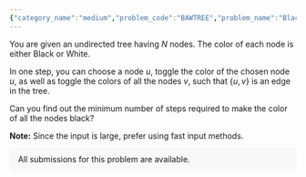 ```yaml
---
{"category_name":"medium","problem_code":"BAWTREE","problem_name":"Black and White Tree","problemComponents":{"constraints":"- $1 \\leq T \\leq 5 \\cdot 10^4$\n- $1 \\leq N \\leq 10^5$\n- $0 \\leq A_i \\leq 1$\n- $1 \\leq x, y \\leq N$\n- The sum of $N$ over all test cases does not exceed $5 \\cdot 10^5$","constraintsState":true,"subtasks":"","subtasksState":false,"inputFormat":"- The first line of input contains a single integer $T$, denoting the number of test cases. The description of the $T$ test cases follows.\n- The first line of each test case contains a single integer $N$.\n- The second line of each test case contains $N$ space separated integers $A_1, A_2,..., A_N$. $A_i$ = 0 represents that the initial color of the $i^{th}$ node is black. $A_i$ = 1 represents that the initial color of the $i^{th}$ node is white.\n- The following $N-1$ lines contain two space-separated integers $x$ and $y$, which denotes that there is an edge between nodes $x$ and $y$. ","inputFormatState":true,"outputFormat":"For each test case, output in a single line the minimum number of steps required to make the color of all the nodes black.\n\nOutput $-1$ if it is impossible to make the color of all the nodes black.\n\n","outputFormatState":true,"sampleTestCases":{"0":{"id":1,"input":"3\n3\n0 0 0\n1 2\n1 3\n3\n1 1 1\n1 2\n1 3\n3\n0 1 0\n1 2\n1 3","output":"0\n1\n2\n","explanation":"**Test Case $1$:** All the nodes are already black, so we do not need to do anything.\n\n**Test Case $2$:** All the nodes are white. If we choose node $1$ in the first step, all the nodes will become black. Hence, only $1$ step is required to make all the nodes black. \n\n**Test Case $3$:** Choose node $3$ in the first step. This will make all the nodes white. Choose node $1$ in the second step. This will make all the nodes black. \n","isDeleted":false}}},"video_editorial_url":"https://youtu.be/kthApwzagbY","languages_supported":{"0":"CPP14","1":"C","2":"JAVA","3":"PYTH 3.6","4":"CPP17","5":"PYTH","6":"PYP3","7":"CS2","8":"ADA","9":"PYPY","10":"TEXT","11":"PAS fpc","12":"NODEJS","13":"RUBY","14":"PHP","15":"GO","16":"HASK","17":"TCL","18":"PERL","19":"SCALA","20":"LUA","21":"kotlin","22":"BASH","23":"JS","24":"LISP sbcl","25":"rust","26":"PAS gpc","27":"BF","28":"CLOJ","29":"R","30":"D","31":"CAML","32":"FORT","33":"ASM","34":"swift","35":"FS","36":"WSPC","37":"LISP clisp","38":"SQL","39":"SCM guile","40":"PERL6","41":"ERL","42":"CLPS","43":"ICK","44":"NICE","45":"PRLG","46":"ICON","47":"COB","48":"SCM chicken","49":"PIKE","50":"SCM qobi","51":"ST","52":"SQLQ","53":"NEM"},"max_timelimit":1,"source_sizelimit":50000,"problem_author":"lavish315","problem_tester":"","date_added":"9-10-2021","tags":{"0":"depth","1":"dynamic","2":"lavish315","3":"medium","4":"start15","5":"trees"},"problem_difficulty_level":"Unavailable","best_tag":"Dynamic Programming","editorial_url":"https://discuss.codechef.com/problems/BAWTREE","time":{"view_start_date":1634060704,"submit_start_date":1634060704,"visible_start_date":1634060704,"end_date":1735669800},"is_direct_submittable":false,"problemDiscussURL":"https://discuss.codechef.com/search?q=BAWTREE","is_proctored":false,"visitedContests":{},"layout":"problem"}
---
```

You are given an undirected tree having $N$ nodes. The color of each node is either Black or White.

In one step, you can choose a node $u$, toggle the color of the chosen node $u$, as well as toggle the colors of all the nodes $v$, such that $\{u, v\}$ is an edge in the tree.

Can you find out the minimum number of steps required to make the color of all the nodes black?

**Note:** Since the input is large, prefer using fast input methods.
<aside style='background: #f8f8f8;padding: 10px 15px;'><div>All submissions for this problem are available.</div></aside>